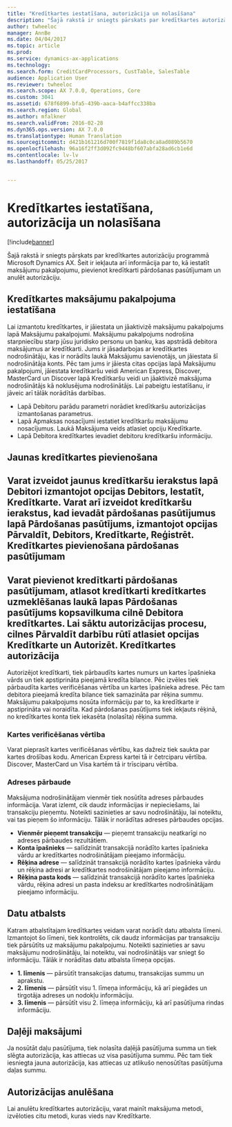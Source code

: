 ```yaml
---
title: "Kredītkartes iestatīšana, autorizācija un nolasīšana"
description: "Šajā rakstā ir sniegts pārskats par kredītkartes autorizāciju programmā Microsoft Dynamics AX. Šeit ir iekļauta arī informācija par to, kā iestatīt maksājumu pakalpojumu, pievienot kredītkarti pārdošanas pasūtījumam un anulēt autorizāciju."
author: twheeloc
manager: AnnBe
ms.date: 04/04/2017
ms.topic: article
ms.prod: 
ms.service: dynamics-ax-applications
ms.technology: 
ms.search.form: CreditCardProcessors, CustTable, SalesTable
audience: Application User
ms.reviewer: twheeloc
ms.search.scope: AX 7.0.0, Operations, Core
ms.custom: 3041
ms.assetid: 678f6899-bfa5-439b-aaca-b4affcc338ba
ms.search.region: Global
ms.author: mfalkner
ms.search.validFrom: 2016-02-28
ms.dyn365.ops.version: AX 7.0.0
ms.translationtype: Human Translation
ms.sourcegitcommit: d421b161216d700f7819f1da8c0ca8ad089b5670
ms.openlocfilehash: 96a16f2ff3d092fc9448bf607abfa28ad6cb1e6d
ms.contentlocale: lv-lv
ms.lasthandoff: 05/25/2017


---
```


# <a name="credit-card-setup-authorization-and-capture"></a>Kredītkartes iestatīšana, autorizācija un nolasīšana

[!include[banner](../includes/banner.md)]


Šajā rakstā ir sniegts pārskats par kredītkartes autorizāciju programmā Microsoft Dynamics AX. Šeit ir iekļauta arī informācija par to, kā iestatīt maksājumu pakalpojumu, pievienot kredītkarti pārdošanas pasūtījumam un anulēt autorizāciju.

<a name="setting-up-the-credit-card-payment-service"></a>Kredītkartes maksājumu pakalpojuma iestatīšana
------------------------------------------

Lai izmantotu kredītkartes, ir jāiestata un jāaktivizē maksājumu pakalpojums lapā Maksājumu pakalpojumi. Maksājumu pakalpojums nodrošina starpniecību starp jūsu juridisko personu un banku, kas apstrādā debitora maksājumus ar kredītkarti. Jums ir jāsadarbojas ar kredītkartes nodrošinātāju, kas ir norādīts laukā Maksājumu savienotājs, un jāiestata šī nodrošinātāja konts. Pēc tam jums ir jāiesta citas opcijas lapā Maksājumu pakalpojumi, jāiestata kredītkaršu veidi American Express, Discover, MasterCard un Discover lapā Kredītkaršu veidi un jāaktivizē maksājuma nodrošinātājs kā noklusējuma nodrošinātājs. Lai pabeigtu iestatīšanu, ir jāveic arī tālāk norādītās darbības.
-   Lapā Debitoru parādu parametri norādiet kredītkaršu autorizācijas izmantošanas parametrus.
-   Lapā Apmaksas nosacījumi iestatiet kredītkaršu maksājumu nosacījumus. Laukā Maksājuma veids atlasiet opciju Kredītkarte.
-   Lapā Debitora kredītkartes ievadiet debitoru kredītkaršu informāciju.

## <a name="adding-a-new-credit-card"></a>Jaunas kredītkartes pievienošana
Varat izveidot jaunus kredītkaršu ierakstus lapā Debitori izmantojot opcijas Debitors, Iestatīt, Kredītkarte. Varat arī izveidot kredītkaršu ierakstus, kad ievadāt pārdošanas pasūtījumus lapā Pārdošanas pasūtījums, izmantojot opcijas Pārvaldīt, Debitors, Kredītkarte, Reģistrēt.
Kredītkartes pievienošana pārdošanas pasūtījumam
-------------------------------------

Varat pievienot kredītkarti pārdošanas pasūtījumam, atlasot kredītkarti kredītkartes uzmeklēšanas laukā lapas Pārdošanas pasūtījums kopsavilkuma cilnē Debitora kredītkartes. Lai sāktu autorizācijas procesu, cilnes Pārvaldīt darbību rūtī atlasiet opcijas Kredītkarte un Autorizēt.
Kredītkartes autorizācija
-------------------------

Autorizējot kredītkarti, tiek pārbaudīts kartes numurs un kartes īpašnieka vārds un tiek apstiprināta pieejamā kredīta bilance. Pēc izvēles tiek pārbaudīta kartes verificēšanas vērtība un kartes īpašnieka adrese. Pēc tam debitora pieejamā kredīta bilance tiek samazināta par rēķina summu. Maksājumu pakalpojums nosūta informāciju par to, ka kredītkarte ir apstiprināta vai noraidīta. Kad pārdošanas pasūtījums tiek iekļauts rēķinā, no kredītkartes konta tiek iekasēta (nolasīta) rēķina summa.

### <a name="card-verification-value"></a>Kartes verificēšanas vērtība

Varat pieprasīt kartes verificēšanas vērtību, kas dažreiz tiek saukta par kartes drošības kodu. American Express kartei tā ir četrciparu vērtība. Discover, MasterCard un Visa kartēm tā ir trīsciparu vērtība.

### <a name="address-verification"></a>Adreses pārbaude

Maksājuma nodrošinātājam vienmēr tiek nosūtīta adreses pārbaudes informācija. Varat izlemt, cik daudz informācijas ir nepieciešams, lai transakciju pieņemtu. Noteikti sazinieties ar savu nodrošinātāju, lai noteiktu, vai tas pieņem šo informāciju. Tālāk ir norādītas adreses pārbaudes opcijas.
-   **Vienmēr pieņemt transakciju** — pieņemt transakciju neatkarīgi no adreses pārbaudes rezultātiem.
-   **Konta īpašnieks** — salīdzināt transakcijā norādīto kartes īpašnieka vārdu ar kredītkartes nodrošinātājam pieejamo informāciju.
-   **Rēķina adrese** — salīdzināt transakcijā norādīto kartes īpašnieka vārdu un rēķina adresi ar kredītkartes nodrošinātājam pieejamo informāciju.
-   **Rēķina pasta kods** — salīdzināt transakcijā norādīto kartes īpašnieka vārdu, rēķina adresi un pasta indeksu ar kredītkartes nodrošinātājam pieejamo informāciju.

## <a name="data-support"></a>Datu atbalsts
Katram atbalstītajam kredītkartes veidam varat norādīt datu atbalsta līmeni. Izmantojot šo līmeni, tiek kontrolēts, cik daudz informācijas par transakciju tiek pārsūtīts uz maksājumu pakalpojumu. Noteikti sazinieties ar savu maksājumu nodrošinātāju, lai noteiktu, vai nodrošinātājs var sniegt šo informāciju. Tālāk ir norādītas datu atbalsta līmeņa opcijas.
-   **1. līmenis** — pārsūtīt transakcijas datumu, transakcijas summu un aprakstu.
-   **2. līmenis** — pārsūtīt visu 1. līmeņa informāciju, kā arī piegādes un tirgotāja adreses un nodokļu informāciju.
-   **3. līmenis** — pārsūtīt visu 2. līmeņa informāciju, kā arī pasūtījuma rindas informāciju.

## <a name="partial-payments"></a>Daļēji maksājumi
Ja nosūtāt daļu pasūtījuma, tiek nolasīta daļējā pasūtījuma summa un tiek slēgta autorizācija, kas attiecas uz visa pasūtījuma summu. Pēc tam tiek iesniegta jauna autorizācija, kas attiecas uz atlikušo nenosūtītas pasūtījuma daļas summu.

## <a name="voiding-an-authorization"></a>Autorizācijas anulēšana
Lai anulētu kredītkartes autorizāciju, varat mainīt maksājuma metodi, izvēloties citu metodi, kuras vieds nav Kredītkarte.






